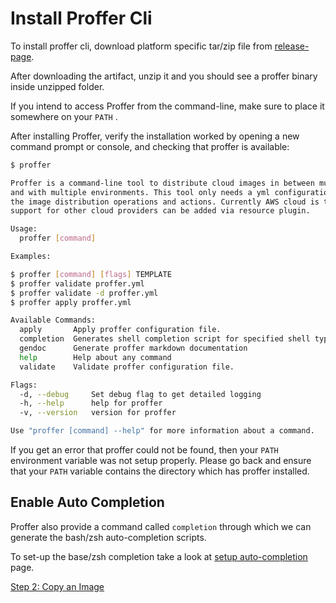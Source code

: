 # Install Proffer Cli

To install proffer cli, download platform specific tar/zip file from [release-page](https://github.com/mohit-kumar-sharma/proffer/releases). 

After downloading the artifact, unzip it and you should see a proffer binary inside unzipped folder.

If you intend to access Proffer from the command-line, make sure to place it somewhere on your `PATH` .

After installing Proffer, verify the installation worked by opening a new command prompt or console, and checking that proffer is available:

``` Bash
$ proffer

Proffer is a command-line tool to distribute cloud images in between multiple regions
and with multiple environments. This tool only needs a yml configuration file with name proffer that defines
the image distribution operations and actions. Currently AWS cloud is the only supported cloud provider but
support for other cloud providers can be added via resource plugin.

Usage:
  proffer [command]

Examples:

$ proffer [command] [flags] TEMPLATE
$ proffer validate proffer.yml
$ proffer validate -d proffer.yml
$ proffer apply proffer.yml

Available Commands:
  apply       Apply proffer configuration file.
  completion  Generates shell completion script for specified shell type
  gendoc      Generate proffer markdown documentation
  help        Help about any command
  validate    Validate proffer configuration file.

Flags:
  -d, --debug     Set debug flag to get detailed logging
  -h, --help      help for proffer
  -v, --version   version for proffer

Use "proffer [command] --help" for more information about a command.
```

If you get an error that proffer could not be found, then your `PATH` environment variable was not setup properly. Please go back and ensure that your `PATH` variable contains the directory which has proffer installed.

## Enable Auto Completion

Proffer also provide a command called `completion` through which we can generate the bash/zsh auto-completion scripts.

To set-up the base/zsh completion take a look at [setup auto-completion](../doc/proffer_completion.md) page.


[Step 2: Copy an Image](copy.md)
